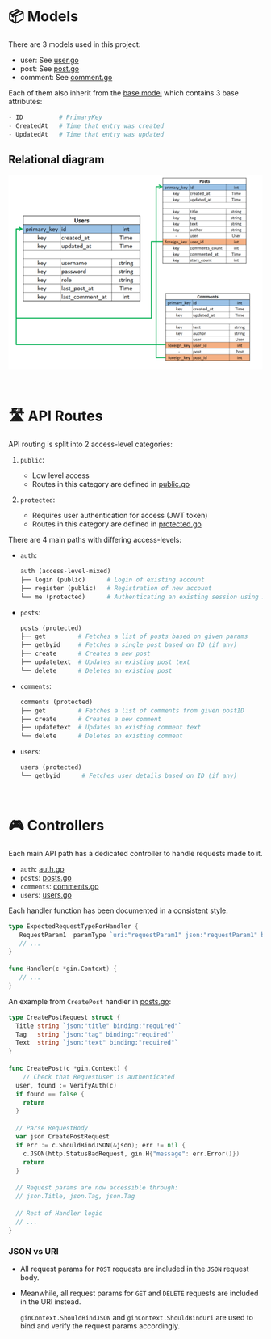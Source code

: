 # 📦 Models

There are 3 models used in this project:

- user: See [user.go](../models/user.go)
- post: See [post.go](../models/post.go)
- comment: See [comment.go](../models/comment.go)

Each of them also inherit from the [base model](../models/base.go) which contains 3 base attributes:

```py
- ID          # PrimaryKey
- CreatedAt   # Time that entry was created
- UpdatedAt   # Time that entry was updated
```

## Relational diagram

![relational-diagram](images/relational-diagram.png)

<br/>

# 🛣️ API Routes

API routing is split into 2 access-level categories:

1. `public`:

   - Low level access
   - Routes in this category are defined in [public.go](../routes/public.go)

2. `protected`:
   - Requires user authentication for access (JWT token)
   - Routes in this category are defined in [protected.go](../routes/protected.go)

There are 4 main paths with differing access-levels:

- `auth`:

  ```py
  auth (access-level-mixed)
  ├── login (public)      # Login of existing account
  ├── register (public)   # Registration of new account
  └── me (protected)      # Authenticating an existing session using JWT token
  ```

- `posts`:

  ```py
  posts (protected)
  ├── get         # Fetches a list of posts based on given params
  ├── getbyid     # Fetches a single post based on ID (if any)
  ├── create      # Creates a new post
  ├── updatetext  # Updates an existing post text
  └── delete      # Deletes an existing post
  ```

- `comments`:

  ```py
  comments (protected)
  ├── get         # Fetches a list of comments from given postID
  ├── create      # Creates a new comment
  ├── updatetext  # Updates an existing comment text
  └── delete      # Deletes an existing comment
  ```

- `users`:

  ```py
  users (protected)
  └── getbyid      # Fetches user details based on ID (if any)
  ```

<br/>

# 🎮 Controllers

Each main API path has a dedicated controller to handle requests made to it.

- `auth`: [auth.go](../controllers/auth.go)
- `posts`: [posts.go](../controllers/posts.go)
- `comments`: [comments.go](../controllers/comments.go)
- `users`: [users.go](../controllers/users.go)

Each handler function has been documented in a consistent style:

```go
type ExpectedRequestTypeForHandler {
   RequestParam1  paramType `uri:"requestParam1" json:"requestParam1" binding:"required"`
   // ...
}

func Handler(c *gin.Context) {
   // ...
}
```

An example from `CreatePost` handler in [posts.go](../controllers/posts.go):

```go
type CreatePostRequest struct {
  Title string `json:"title" binding:"required"`
  Tag   string `json:"tag" binding:"required"`
  Text  string `json:"text" binding:"required"`
}

func CreatePost(c *gin.Context) {
	// Check that RequestUser is authenticated
  user, found := VerifyAuth(c)
  if found == false {
    return
  }

  // Parse RequestBody
  var json CreatePostRequest
  if err := c.ShouldBindJSON(&json); err != nil {
    c.JSON(http.StatusBadRequest, gin.H{"message": err.Error()})
    return
  }

  // Request params are now accessible through:
  // json.Title, json.Tag, json.Tag

  // Rest of Handler logic
  // ...
}
```

### JSON vs URI

- All request params for `POST` requests are included in the `JSON` request body.

- Meanwhile, all request params for `GET` and `DELETE` requests are included in the URI instead.

  `ginContext.ShouldBindJSON` and `ginContext.ShouldBindUri` are used to bind and verify the request params accordingly.

<br/>
